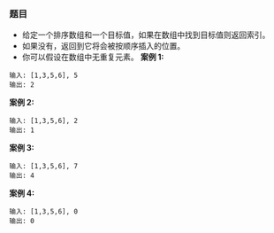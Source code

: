 ### 题目
* 给定一个排序数组和一个目标值，如果在数组中找到目标值则返回索引。
* 如果没有，返回到它将会被按顺序插入的位置。
* 你可以假设在数组中无重复元素。
**案例 1:**
```
输入: [1,3,5,6], 5
输出: 2
```
**案例 2:**
```
输入: [1,3,5,6], 2
输出: 1
```
**案例 3:**
```
输入: [1,3,5,6], 7
输出: 4
```
**案例 4:**
```
输入: [1,3,5,6], 0
输出: 0
```
